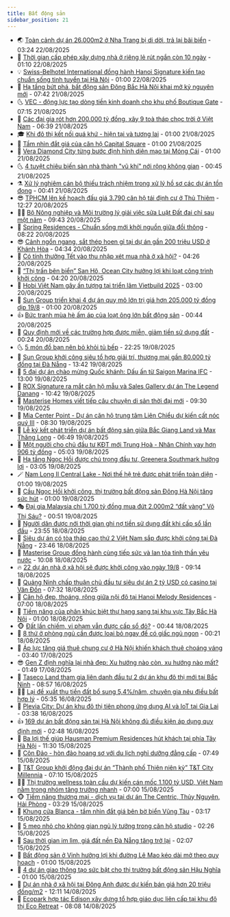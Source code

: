 ```yaml
---
title: Bất động sản
sidebar_position: 21
---
```


<!-- dantri-bat-dong-san:START -->
- 🌏 [Toàn cảnh dự án 26.000m2 ở Nha Trang bị di dời, trả lại bãi biển](https://dantri.com.vn/bat-dong-san/toan-canh-du-an-26000m2-o-nha-trang-bi-di-doi-tra-lai-bai-bien-20250820173243781.htm) - 03:24 22/08/2025
- 👹 [Thời gian cấp phép xây dựng nhà ở riêng lẻ rút ngắn còn 10 ngày](https://dantri.com.vn/bat-dong-san/thoi-gian-cap-phep-xay-dung-nha-o-rieng-le-rut-ngan-con-10-ngay-20250822020913845.htm) - 01:10 22/08/2025
- 💡 [Swiss-Belhotel International đồng hành Hanoi Signature kiến tạo chuẩn sống tinh tuyển tại Hà Nội](https://dantri.com.vn/bat-dong-san/swiss-belhotel-international-dong-hanh-hanoi-signature-kien-tao-chuan-song-tinh-tuyen-tai-ha-noi-20250822000309454.htm) - 01:00 22/08/2025
- 🌋 [Hạ tầng bứt phá, bất động sản Đông Bắc Hà Nội khai mở kỷ nguyên mới](https://dantri.com.vn/bat-dong-san/ha-tang-but-pha-bat-dong-san-dong-bac-ha-noi-khai-mo-ky-nguyen-moi-20250821142833811.htm) - 07:42 21/08/2025
- 🌜 [VEC - động lực tạo dòng tiền kinh doanh cho khu phố Boutique Gate](https://dantri.com.vn/bat-dong-san/vec-dong-luc-tao-dong-tien-kinh-doanh-cho-khu-pho-boutique-gate-20250821140505119.htm) - 07:15 21/08/2025
- 💃 [Các đại gia rót hơn 200.000 tỷ đồng, xây 9 toà tháp chọc trời ở Việt Nam](https://dantri.com.vn/bat-dong-san/cac-dai-gia-rot-hon-200000-ty-dong-xay-9-toa-thap-choc-troi-o-viet-nam-20250821095259016.htm) - 06:39 21/08/2025
- 🎓 [Khi đô thị kết nối quá khứ - hiện tại và tương lai](https://dantri.com.vn/bat-dong-san/khi-do-thi-ket-noi-qua-khu-hien-tai-va-tuong-lai-20250820231407389.htm) - 01:00 21/08/2025
- 🌝 [Tầm nhìn đắt giá của căn hộ Capital Square](https://dantri.com.vn/bat-dong-san/tam-nhin-dat-gia-cua-can-ho-capital-square-20250820232040718.htm) - 01:00 21/08/2025
- 🧐 [Vera Diamond City từng bước định hình diện mạo tại Móng Cái](https://dantri.com.vn/bat-dong-san/vera-diamond-city-tung-buoc-dinh-hinh-dien-mao-tai-mong-cai-20250820230415607.htm) - 01:00 21/08/2025
- 🌜 [4 tuyệt chiêu biến sàn nhà thành &quot;vũ khí&quot; nới rộng không gian](https://dantri.com.vn/bat-dong-san/4-tuyet-chieu-bien-san-nha-thanh-vu-khi-noi-rong-khong-gian-20250820001211484.htm) - 00:45 21/08/2025
- ⚗️ [Xử lý nghiêm cán bộ thiếu trách nhiệm trong xử lý hồ sơ các dự án tồn đọng](https://dantri.com.vn/bat-dong-san/xu-ly-nghiem-can-bo-thieu-trach-nhiem-trong-xu-ly-ho-so-cac-du-an-ton-dong-20250821004515756.htm) - 00:41 21/08/2025
- 😎 [TPHCM lên kế hoạch đấu giá 3.790 căn hộ tái định cư ở Thủ Thiêm](https://dantri.com.vn/xa-hoi/tphcm-len-ke-hoach-dau-gia-3790-can-ho-tai-dinh-cu-o-thu-thiem-20250820191231068.htm) - 12:27 20/08/2025
- 🧑‍🏫 [Bộ Nông nghiệp và Môi trường lý giải việc sửa Luật Đất đai chỉ sau một năm](https://dantri.com.vn/bat-dong-san/bo-nong-nghiep-va-moi-truong-ly-giai-viec-sua-luat-dat-dai-chi-sau-mot-nam-20250820130028610.htm) - 09:43 20/08/2025
- 💪 [Spring Residences - Chuẩn sống mới khởi nguồn giữa đồi thông](https://dantri.com.vn/bat-dong-san/spring-residences-chuan-song-moi-khoi-nguon-giua-doi-thong-20250820151448071.htm) - 08:22 20/08/2025
- 😎 [Cảnh ngổn ngang, sắt thép hoen gỉ tại dự án gần 200 triệu USD ở Khánh Hòa](https://dantri.com.vn/bat-dong-san/canh-ngon-ngang-sat-thep-hoen-gi-tai-du-an-gan-200-trieu-usd-o-khanh-hoa-20250818153830855.htm) - 04:34 20/08/2025
- 🧠 [Có tính thưởng Tết vào thu nhập xét mua nhà ở xã hội?](https://dantri.com.vn/bat-dong-san/co-tinh-thuong-tet-vao-thu-nhap-xet-mua-nha-o-xa-hoi-20250819164521902.htm) - 04:26 20/08/2025
- 🧰 [“Thị trấn bên biển” San Hô, Ocean City hưởng lợi khi loạt công trình khởi công](https://dantri.com.vn/bat-dong-san/thi-tran-ben-bien-san-ho-ocean-city-huong-loi-khi-loat-cong-trinh-khoi-cong-20250820105225756.htm) - 04:20 20/08/2025
- 🤩 [Hobi Việt Nam gây ấn tượng tại triển lãm Vietbuild 2025](https://dantri.com.vn/bat-dong-san/hobi-viet-nam-gay-an-tuong-tai-trien-lam-vietbuild-2025-20250820092159536.htm) - 03:00 20/08/2025
- 🦆 [Sun Group triển khai 4 dự án quy mô lớn trị giá hơn 205.000 tỷ đồng dịp 19/8](https://dantri.com.vn/bat-dong-san/sun-group-trien-khai-4-du-an-quy-mo-lon-tri-gia-hon-205000-ty-dong-dip-198-20250819220511730.htm) - 01:00 20/08/2025
- 👍 [Bức tranh mùa hè ấm áp của loạt ông lớn bất động sản](https://dantri.com.vn/bat-dong-san/buc-tranh-mua-he-am-ap-cua-loat-ong-lon-bat-dong-san-20250814144346402.htm) - 00:44 20/08/2025
- 🙉 [Quy định mới về các trường hợp được miễn, giảm tiền sử dụng đất](https://dantri.com.vn/bat-dong-san/quy-dinh-moi-ve-cac-truong-hop-duoc-mien-giam-tien-su-dung-dat-20250820071929775.htm) - 00:24 20/08/2025
- 🌜 [5 món đồ bạn nên bỏ khỏi tủ bếp](https://dantri.com.vn/bat-dong-san/5-mon-do-ban-nen-bo-khoi-tu-bep-20250819151952230.htm) - 22:25 19/08/2025
- 🌋 [Sun Group khởi công siêu tổ hợp giải trí, thương mại gần 80.000 tỷ đồng tại Đà Nẵng](https://dantri.com.vn/bat-dong-san/sun-group-khoi-cong-sieu-to-hop-giai-tri-thuong-mai-gan-80000-ty-dong-tai-da-nang-20250819202225532.htm) - 13:42 19/08/2025
- 🥰 [5 đại dự án chào mừng Quốc khánh: Dấu ấn từ Saigon Marina IFC](https://dantri.com.vn/bat-dong-san/5-dai-du-an-chao-mung-quoc-khanh-dau-an-tu-saigon-marina-ifc-20250819190237221.htm) - 13:00 19/08/2025
- 💯 [ROX Signature ra mắt căn hộ mẫu và Sales Gallery dự án The Legend Danang](https://dantri.com.vn/bat-dong-san/rox-signature-ra-mat-can-ho-mau-va-sales-gallery-du-an-the-legend-danang-20250819173927452.htm) - 10:42 19/08/2025
- 🤩 [Masterise Homes viết tiếp câu chuyện di sản thời đại mới](https://dantri.com.vn/bat-dong-san/masterise-homes-viet-tiep-cau-chuyen-di-san-thoi-dai-moi-20250819160957924.htm) - 09:30 19/08/2025
- 💄 [Mia Center Point - Dự án căn hộ trung tâm Liên Chiểu dự kiến cất nóc quý III](https://dantri.com.vn/bat-dong-san/mia-center-point-du-an-can-ho-trung-tam-lien-chieu-du-kien-cat-noc-quy-iii-20250819150403993.htm) - 08:30 19/08/2025
- 🦍 [Lễ ký kết phát triển dự án bất động sản giữa Bắc Giang Land và Max Thăng Long](https://dantri.com.vn/bat-dong-san/le-ky-ket-phat-trien-du-an-bat-dong-san-giua-bac-giang-land-va-max-thang-long-20250819123454427.htm) - 06:49 19/08/2025
- 🎡 [Một người cho chủ đầu tư KĐT mới Trung Hoà - Nhân Chính vay hơn 906 tỷ đồng](https://dantri.com.vn/bat-dong-san/mot-nguoi-cho-chu-dau-tu-kdt-moi-trung-hoa-nhan-chinh-vay-hon-906-ty-dong-20250819113738030.htm) - 05:03 19/08/2025
- 🐎 [Hạ tầng Ngọc Hồi được chú trọng đầu tư, Greenera Southmark hưởng lợi](https://dantri.com.vn/bat-dong-san/ha-tang-ngoc-hoi-duoc-chu-trong-dau-tu-greenera-southmark-huong-loi-20250819095515177.htm) - 03:05 19/08/2025
- 🪄 [Nam Long II Central Lake - Nơi thế hệ trẻ được phát triển toàn diện](https://dantri.com.vn/bat-dong-san/nam-long-ii-central-lake-noi-the-he-tre-duoc-phat-trien-toan-dien-20250818220233071.htm) - 01:00 19/08/2025
- 💼 [Cầu Ngọc Hồi khởi công, thị trường bất động sản Đông Hà Nội tăng sức hút](https://dantri.com.vn/bat-dong-san/cau-ngoc-hoi-khoi-cong-thi-truong-bat-dong-san-dong-ha-noi-tang-suc-hut-20250818214440904.htm) - 01:00 19/08/2025
- 🎭 [Đại gia Malaysia chi 1.700 tỷ đồng mua đứt 2.000m2 “đất vàng” Võ Thị Sáu?](https://dantri.com.vn/bat-dong-san/dai-gia-malaysia-chi-1700-ty-dong-mua-dut-2000m2-dat-vang-vo-thi-sau-20250818154613353.htm) - 00:51 19/08/2025
- 🐻 [Người dân được nới thời gian ghi nợ tiền sử dụng đất khi cấp sổ lần đầu](https://dantri.com.vn/bat-dong-san/nguoi-dan-duoc-noi-thoi-gian-ghi-no-tien-su-dung-dat-khi-cap-so-lan-dau-20250819024545360.htm) - 23:55 18/08/2025
- 💃 [Siêu dự án có tòa tháp cao thứ 2 Việt Nam sắp được khởi công tại Đà Nẵng](https://dantri.com.vn/bat-dong-san/sieu-du-an-co-toa-thap-cao-thu-2-viet-nam-sap-duoc-khoi-cong-tai-da-nang-20250818162308048.htm) - 23:46 18/08/2025
- 🦣 [Masterise Group đồng hành cùng tiếp sức và lan tỏa tinh thần yêu nước](https://dantri.com.vn/bat-dong-san/masterise-group-dong-hanh-cung-tiep-suc-va-lan-toa-tinh-than-yeu-nuoc-20250818165314347.htm) - 10:08 18/08/2025
- 🔥 [22 dự án nhà ở xã hội sẽ được khởi công vào ngày 19/8](https://dantri.com.vn/bat-dong-san/22-du-an-nha-o-xa-hoi-se-duoc-khoi-cong-vao-ngay-198-20250818153316864.htm) - 09:14 18/08/2025
- 🤩 [Quảng Ninh chấp thuận chủ đầu tư siêu dự án 2 tỷ USD có casino tại Vân Đồn](https://dantri.com.vn/bat-dong-san/quang-ninh-chap-thuan-chu-dau-tu-sieu-du-an-2-ty-usd-co-casino-tai-van-don-20250817115020295.htm) - 07:32 18/08/2025
- 🥳 [Căn hộ đẹp, thoáng, rộng giữa nội đô tại Hanoi Melody Residences](https://dantri.com.vn/bat-dong-san/can-ho-dep-thoang-rong-giua-noi-do-tai-hanoi-melody-residences-20250818134418024.htm) - 07:00 18/08/2025
- 🤗 [Tiềm năng của phân khúc biệt thự hạng sang tại khu vực Tây Bắc Hà Nội](https://dantri.com.vn/bat-dong-san/tiem-nang-cua-phan-khuc-biet-thu-hang-sang-tai-khu-vuc-tay-bac-ha-noi-20250817131422142.htm) - 01:00 18/08/2025
- 🐵 [Đất lấn chiếm, vi phạm vẫn được cấp sổ đỏ?](https://dantri.com.vn/bat-dong-san/dat-lan-chiem-vi-pham-van-duoc-cap-so-do-20250818005217573.htm) - 00:44 18/08/2025
- 🤖 [8 thứ ở phòng ngủ cần được loại bỏ ngay để có giấc ngủ ngon](https://dantri.com.vn/bat-dong-san/8-thu-o-phong-ngu-can-duoc-loai-bo-ngay-de-co-giac-ngu-ngon-20250817234014832.htm) - 00:21 18/08/2025
- 👺 [Áp lực tăng giá thuê chung cư ở Hà Nội khiến khách thuê choáng váng](https://dantri.com.vn/bat-dong-san/ap-luc-tang-gia-thue-chung-cu-o-ha-noi-khien-khach-thue-choang-vang-20250817021604144.htm) - 03:40 17/08/2025
- 😎 [Gen Z định nghĩa lại nhà đẹp: Xu hướng nào còn, xu hướng nào mất?](https://dantri.com.vn/bat-dong-san/gen-z-dinh-nghia-lai-nha-dep-xu-huong-nao-con-xu-huong-nao-mat-20250815113036475.htm) - 01:49 17/08/2025
- 🤠 [Taseco Land tham gia liên danh đầu tư 2 dự án khu đô thị mới tại Bắc Ninh](https://dantri.com.vn/bat-dong-san/taseco-land-tham-gia-lien-danh-dau-tu-2-du-an-khu-do-thi-moi-tai-bac-ninh-20250816150508360.htm) - 08:57 16/08/2025
- 👨‍🏫 [Lại đề xuất thu tiền đất bổ sung 5,4%/năm, chuyên gia nêu điều bất hợp lý](https://dantri.com.vn/bat-dong-san/lai-de-xuat-thu-tien-dat-bo-sung-54nam-chuyen-gia-neu-dieu-bat-hop-ly-20250815100807012.htm) - 05:35 16/08/2025
- 🧰 [Plevia City: Dự án khu đô thị tiên phong ứng dụng AI và IoT tại Gia Lai](https://dantri.com.vn/bat-dong-san/plevia-city-du-an-khu-do-thi-tien-phong-ung-dung-ai-va-iot-tai-gia-lai-20250816102222171.htm) - 03:38 16/08/2025
- 👍 [169 dự án bất động sản tại Hà Nội không đủ điều kiện áp dụng quy định mới](https://dantri.com.vn/bat-dong-san/169-du-an-bat-dong-san-tai-ha-noi-khong-du-dieu-kien-ap-dung-quy-dinh-moi-20250816040939417.htm) - 02:48 16/08/2025
- 🌈 [Ba lợi thế giúp Hausman Premium Residences hút khách tại phía Tây Hà Nội](https://dantri.com.vn/bat-dong-san/ba-loi-the-giup-hausman-premium-residences-hut-khach-tai-phia-tay-ha-noi-20250815174323659.htm) - 11:30 15/08/2025
- 🐲 [Côn Đảo - hòn đảo hoang sơ với du lịch nghỉ dưỡng đẳng cấp](https://dantri.com.vn/bat-dong-san/con-dao-hon-dao-hoang-so-voi-du-lich-nghi-duong-dang-cap-20250815143213367.htm) - 07:49 15/08/2025
- 💄 [T&amp;T Group khởi động đại dự án “Thành phố Thiên niên kỷ” T&amp;T City Millennia](https://dantri.com.vn/bat-dong-san/tt-group-khoi-dong-dai-du-an-thanh-pho-thien-nien-ky-tt-city-millennia-20250815134224170.htm) - 07:10 15/08/2025
- 👨‍🏫 [Thị trường wellness toàn cầu dự kiến cán mốc 1.100 tỷ USD, Việt Nam nằm trong nhóm tăng trưởng nhanh](https://dantri.com.vn/bat-dong-san/thi-truong-wellness-toan-cau-du-kien-can-moc-1100-ty-usd-viet-nam-nam-trong-nhom-tang-truong-nhanh-20250815134732770.htm) - 07:00 15/08/2025
- 🐵 [Tiềm năng thương mại - dịch vụ tại dự án The Centric, Thủy Nguyên, Hải Phòng](https://dantri.com.vn/bat-dong-san/tiem-nang-thuong-mai-dich-vu-tai-du-an-the-centric-thuy-nguyen-hai-phong-20250815100021727.htm) - 03:29 15/08/2025
- 🎉 [Khung cửa Blanca - tầm nhìn đắt giá bên bờ biển Vũng Tàu](https://dantri.com.vn/bat-dong-san/khung-cua-blanca-tam-nhin-dat-gia-ben-bo-bien-vung-tau-20250815094044770.htm) - 03:17 15/08/2025
- 💫 [5 mẹo nhỏ cho không gian ngủ lý tưởng trong căn hộ studio](https://dantri.com.vn/bat-dong-san/5-meo-nho-cho-khong-gian-ngu-ly-tuong-trong-can-ho-studio-20250806191105222.htm) - 02:26 15/08/2025
- 🦄 [Sau thời gian im lìm, giá đất nền Đà Nẵng tăng trở lại](https://dantri.com.vn/bat-dong-san/sau-thoi-gian-im-lim-gia-dat-nen-da-nang-tang-tro-lai-20250812001516641.htm) - 02:07 15/08/2025
- 🌮 [Bất động sản ở Vinh hưởng lợi khi đường Lê Mao kéo dài mở theo quy hoạch](https://dantri.com.vn/bat-dong-san/bat-dong-san-o-vinh-huong-loi-khi-duong-le-mao-keo-dai-mo-theo-quy-hoach-20250814231306588.htm) - 01:00 15/08/2025
- 💯 [4 dự án giao thông tạo sức bật cho thị trường bất động sản Hậu Nghĩa](https://dantri.com.vn/bat-dong-san/4-du-an-giao-thong-tao-suc-bat-cho-thi-truong-bat-dong-san-hau-nghia-20250814093250123.htm) - 01:00 15/08/2025
- 🌊 [Dự án nhà ở xã hội tại Đông Anh được dự kiến bán giá hơn 20 triệu đồng/m2](https://dantri.com.vn/bat-dong-san/du-an-nha-o-xa-hoi-tai-dong-anh-duoc-du-kien-ban-gia-hon-20-trieu-dongm2-20250814173353961.htm) - 12:11 14/08/2025
- 🤖 [Ecopark hợp tác Edison xây dựng tổ hợp giáo dục liên cấp tại khu đô thị Eco Retreat](https://dantri.com.vn/bat-dong-san/ecopark-hop-tac-edison-xay-dung-to-hop-giao-duc-lien-cap-tai-khu-do-thi-eco-retreat-20250814145233870.htm) - 08:08 14/08/2025<!-- dantri-bat-dong-san:END -->
